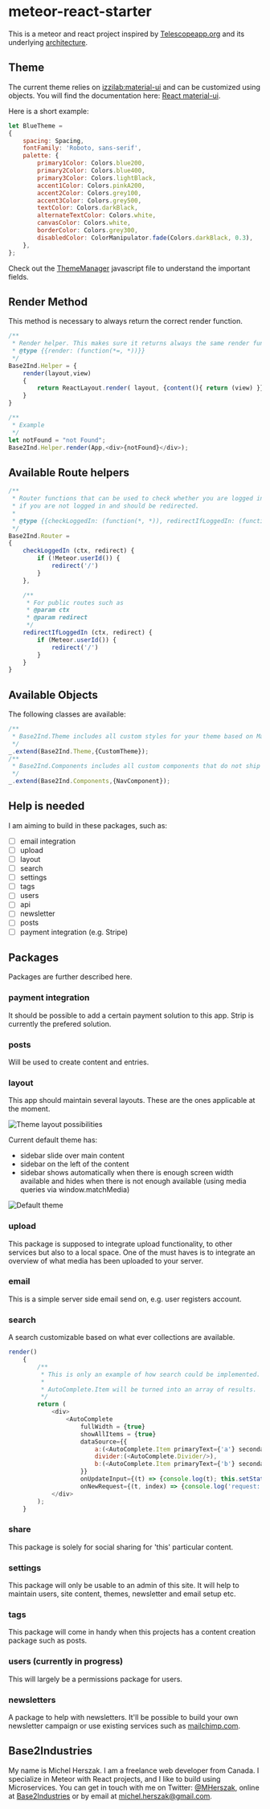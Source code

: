 # meteor-react-starter
This is a meteor and react project inspired by [Telescopeapp.org] and its underlying [architecture].
## Theme
The current theme relies on [izzilab:material-ui] and can be customized using objects. You will find the documentation here: [React material-ui].

Here is a short example:

```javascript
let BlueTheme =
{
    spacing: Spacing,
    fontFamily: 'Roboto, sans-serif',
    palette: {
        primary1Color: Colors.blue200,
        primary2Color: Colors.blue400,
        primary3Color: Colors.lightBlack,
        accent1Color: Colors.pinkA200,
        accent2Color: Colors.grey100,
        accent3Color: Colors.grey500,
        textColor: Colors.darkBlack,
        alternateTextColor: Colors.white,
        canvasColor: Colors.white,
        borderColor: Colors.grey300,
        disabledColor: ColorManipulator.fade(Colors.darkBlack, 0.3),
    },
};
```
Check out the [ThemeManager] javascript file to understand the important fields.

## Render Method
This method is necessary to always return the correct render function.

```javascript
/**
 * Render helper. This makes sure it returns always the same render function
 * @type {{render: (function(*=, *))}}
 */
Base2Ind.Helper = {
    render(layout,view)
    {
        return ReactLayout.render( layout, {content(){ return (view) }} );
    }
}

/**
 * Example
 */
let notFound = "not Found";
Base2Ind.Helper.render(App,<div>{notFound}</div>);

```
## Available Route helpers

```javascript
/**
 * Router functions that can be used to check whether you are logged in and should proceed or
 * if you are not logged in and should be redirected.
 * 
 * @type {{checkLoggedIn: (function(*, *)), redirectIfLoggedIn: (function(*, *))}}
 */
Base2Ind.Router =
{
    checkLoggedIn (ctx, redirect) {
        if (!Meteor.userId()) {
            redirect('/')
        }
    },

    /**
     * For public routes such as 
     * @param ctx
     * @param redirect
     */
    redirectIfLoggedIn (ctx, redirect) {
        if (Meteor.userId()) {
            redirect('/')
        }
    }
}
```
## Available Objects
The following classes are available:

```javascript
/**
 * Base2Ind.Theme includes all custom styles for your theme based on Material UI ThemeManager.
 */
_.extend(Base2Ind.Theme,{CustomTheme});
/**
 * Base2Ind.Components includes all custom components that do not ship with Material UI
 */
_.extend(Base2Ind.Components,{NavComponent});
```

## Help is needed
I am aiming to build in these packages, such as:
  
  * [ ] email integration
  * [ ] upload
  * [ ] layout
  * [ ] search
  * [ ] settings
  * [ ] tags
  * [ ] users
  * [ ] api
  * [ ] newsletter
  * [ ] posts
  * [ ] payment integration (e.g. Stripe)
  
## Packages
Packages are further described here.
### payment integration
It should be possible to add a certain payment solution to this app. Strip is currently the prefered solution.
### posts
Will be used to create content and entries.
### layout
This app should maintain several layouts. These are the ones applicable at the moment.

![Theme layout possibilities](https://cloud.githubusercontent.com/assets/4604432/11704021/3d03af7a-9ea1-11e5-83da-3728ab9d00d7.png)

Current default theme has:
  
  * sidebar slide over main content
  * sidebar on the left of the content
  * sidebar shows automatically when there is enough screen width available and hides when there is not enough available (using media queries via window.matchMedia)

![Default theme](https://cloud.githubusercontent.com/assets/4604432/11728456/2b08f86a-9f47-11e5-99cc-5fcf32c9af8e.png)
### upload
This package is supposed to integrate upload functionality, to other services but also to a local space. One of the must haves is to integrate an overview of what media has been uploaded to your server. 
### email
This is a simple server side email send on, e.g. user registers account.
### search
A search customizable based on what ever collections are available.

```javascript
render()
    {
        /**
         * This is only an example of how search could be implemented.
         *
         * AutoComplete.Item will be turned into an array of results.
         */
        return (
            <div>
                <AutoComplete
                    fullWidth = {true}
                    showAllItems = {true}
                    dataSource={{
                        a:(<AutoComplete.Item primaryText={'a'} secondaryText="&#9786;" />),
                        divider:(<AutoComplete.Divider/>),
                        b:(<AutoComplete.Item primaryText={'b'} secondaryText="&#9885;" />),
                    }}
                    onUpdateInput={(t) => {console.log(t); this.setState({input1: [t, t+t, t+t+t]});}}
                    onNewRequest={(t, index) => {console.log('request:'+index);}} />
            </div>
        );
    }
```

### share
This package is solely for social sharing for 'this' particular content.
### settings
This package will only be usable to an admin of this site. It will help to maintain users, site content, themes, newsletter and email setup etc.
### tags
This package will come in handy when this projects has a content creation package such as posts.
### users (currently in progress)
This will largely be a permissions package for users.
### newsletters
A package to help with newsletters. It'll be possible to build your own newsletter campaign or use existing services such as [mailchimp.com].
## Base2Industries
My name is Michel Herszak. I am a freelance web developer from Canada. I specialize in Meteor with React projects, and I like to build using Microservices. You can get in touch with me on Twitter: [@MHerszak], online at [Base2Industries] or by email at michel.herszak@gmail.com.

[Base2Industries]: <http://Base2Industries.com>
[@MHerszak]: <http://twitter.com/MHerszak>
[architecture]: <https://telescope.readme.io/docs/architecture>
[Telescopeapp.org]: <http://www.telescopeapp.org/>
[izzilab:material-ui]: <https://atmospherejs.com/izzilab/material-ui>
[React material-ui]: <http://www.material-ui.com/#/>
[mailchimp.com]: <http://mailchimp.com/>
[ThemeManager]: <https://github.com/callemall/material-ui/blob/master/src/styles/theme-manager.js>